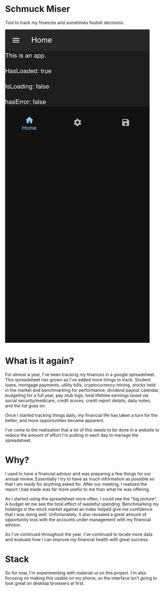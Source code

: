 # Schmuck Miser

Tool to track my finances and sometimes foolish decisions.

![Screenshot](screenshot.png)

# What is it again?

For almost a year, I've been tracking my finances in a google spreadsheet. This spreadsheet has grown as I've added more things to track. Student loans, mortgage payments, utility bills, cryptocurrency mining, stocks held in the market and benchmarking for performance, dividend payout calendar, budgeting for a full year, pay stub logs, total lifetime earnings taxed via social security/medicare, credit scores, credit report details, daily notes, and the list goes on.

Once I started tracking things daily, my financial life has taken a turn for the better, and more opportunities became apparent.

I've come to the realization that a lot of this needs to be done in a website to reduce the amount of effort I'm putting in each day to manage the spreadsheet.

# Why?

I used to have a financial advisor and was preparing a few things for our annual review. Essentially I try to have as much information as possible so that I am ready for anything asked for. After our meeting, I realized the report I had made was far more useful to me than what he was offering.

As I started using the spreadsheet more often, I could see the "big picture". A budget let me see the total effect of wasteful spending. Benchmarking my holdings in the stock market against an index helped give me confidence that I was doing well. Unfortunately, it also revealed a great amount of opportunity loss with the accounts under management with my financial advisor.

As I've continued throughout the year, I've continued to locate more data and evaluate how I can improve my financial health with great success.

# Stack

So for now, I'm experimenting with material-ui on this project. I'm also focusing on making this usable on my phone, so the interface isn't going to look great on desktop browsers at first.
